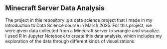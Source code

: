## Minecraft Server Data Analysis

The project in this repository is a data science project that I made in my Introduction to Data Science course in March 2025. For this project, we were given data collected from a Minecraft server to wrangle and visualize. I used R in Jupyter Notebook to create this data analysis, which includes my exploration of the data through different kinds of visualizations.
